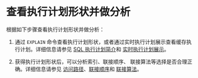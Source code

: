 查看执行计划形状并做分析
=================================

根据如下步骤查看执行计划形状并做分析：

1. 通过 `EXPLAIN` 命令查看执行计划形状，或者通过实时执行计划展示查看缓存执行计划。详细信息请参见 [SQL 执行计划简介](../../../2.sql-execution-plan/1.introduction-to-sql-execution-plan.md)和 [实时执行计划展示](../../../2.sql-execution-plan/5.real-time-execution-plan-display.md)。

2. 获得执行计划形状后，可以分析索引、联接顺序、 联接算法等选择是否合理正确。详细信息请参见 [访问路径](../../../4.sql-tuning/5.query-optimization/1.access-path/1.overview-of-access-path.md)、[联接顺序](../../5.query-optimization/2.join-algorithm/3.join-order.md)和 [联接算法](../../5.query-optimization/2.join-algorithm/2.join-algorithms.md)。
